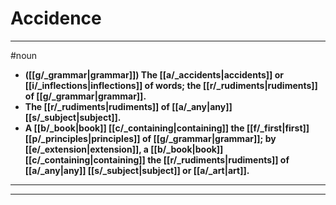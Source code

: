 # Accidence
---
#noun
- **([[g/_grammar|grammar]]) The [[a/_accidents|accidents]] or [[i/_inflections|inflections]] of words; the [[r/_rudiments|rudiments]] of [[g/_grammar|grammar]].**
- **The [[r/_rudiments|rudiments]] of [[a/_any|any]] [[s/_subject|subject]].**
- **A [[b/_book|book]] [[c/_containing|containing]] the [[f/_first|first]] [[p/_principles|principles]] of [[g/_grammar|grammar]]; by [[e/_extension|extension]], a [[b/_book|book]] [[c/_containing|containing]] the [[r/_rudiments|rudiments]] of [[a/_any|any]] [[s/_subject|subject]] or [[a/_art|art]].**
---
---
